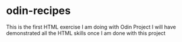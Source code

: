 # odin-recipes
This is the first HTML exercise I am doing with Odin Project
I will have demonstrated all the HTML skills once I am done with this project
